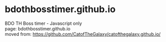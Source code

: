 # bdothbosstimer.github.io
BDO TH Boss timer - Javascript only</br>
page: bdothbosstimer.github.io</br>
moved from: https://github.com/CatofTheGalaxy/catofthegalaxy.github.io/
